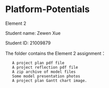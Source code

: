# Platform-Potentials
Element 2

Student name: Zewen Xue

Student ID: 21009879

The folder contains the Element 2 assignment：

       A project plan pdf file
       A project reflection pdf file
       A zip archive of model files
       Some model presentation photos
       A project plan Gantt chart image.
